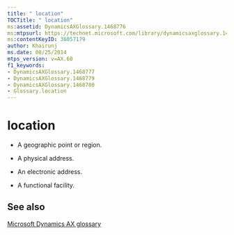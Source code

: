 ```yaml
---
title: " location"
TOCTitle: " location"
ms:assetid: DynamicsAXGlossary.1468776
ms:mtpsurl: https://technet.microsoft.com/library/dynamicsaxglossary.1468776(v=AX.60)
ms:contentKeyID: 36057179
author: Khairunj
ms.date: 08/25/2014
mtps_version: v=AX.60
f1_keywords:
- DynamicsAXGlossary.1468777
- DynamicsAXGlossary.1468779
- DynamicsAXGlossary.1468780
- Glossary.location
---
```


# location

  - A geographic point or region.

  - A physical address.

  - An electronic address.

  - A functional facility.

## See also

[Microsoft Dynamics AX glossary](glossary/microsoft-dynamics-ax-glossary.md)

  


